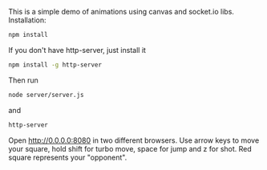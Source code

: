 This is a simple demo of animations using canvas and socket.io libs. 
Installation:

```bash
npm install
```
If you don't have http-server, just install it


```bash
npm install -g http-server
```

Then run
```bash
node server/server.js
```
and
```bash
http-server
```
Open http://0.0.0.0:8080 in two different browsers.
Use arrow keys to move your square, hold shift for turbo move, space for jump and
z for shot. Red square represents your "opponent".


